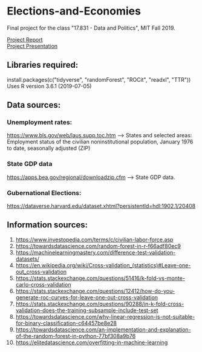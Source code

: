 # Elections-and-Economies
Final project for the class "17.831 - Data and Politics", MIT Fall 2019.

[Project Report](https://docs.google.com/document/d/1aoJenvWC4iVQrimUwJG4dSpNT-hxKRNiPZTP1D7REpk/edit?usp=sharing) \
[Project Presentation](https://docs.google.com/presentation/d/1TaQChAa7Pjx8sft1XWR2ObMmIJelr_MHPhfPj7_-AwQ/edit?usp=sharing)

## Libraries required:
install.packages(c("tidyverse", "randomForest", "ROCit", "readxl", "TTR")) \
Uses R version 3.6.1 (2019-07-05)

## Data sources:

### Unemployment rates:
https://www.bls.gov/web/laus.supp.toc.htm  --> States and selected areas: Employment status of the civilian noninstitutional population, January 1976 to date, seasonally adjusted (ZIP)

### State GDP data
https://apps.bea.gov/regional/downloadzip.cfm --> State GDP data.

### Gubernational Elections:
https://dataverse.harvard.edu/dataset.xhtml?persistentId=hdl:1902.1/20408

## Information sources:
1. https://www.investopedia.com/terms/c/civilian-labor-force.asp
2. https://towardsdatascience.com/random-forest-in-r-f66adf80ec9
3. https://machinelearningmastery.com/difference-test-validation-datasets/
4. https://en.wikipedia.org/wiki/Cross-validation_(statistics)#Leave-one-out_cross-validation
5. https://stats.stackexchange.com/questions/51416/k-fold-vs-monte-carlo-cross-validation
6. https://stats.stackexchange.com/questions/12412/how-do-you-generate-roc-curves-for-leave-one-out-cross-validation
7. https://stats.stackexchange.com/questions/90288/in-k-fold-cross-validation-does-the-training-subsample-include-test-set
8. https://towardsdatascience.com/why-linear-regression-is-not-suitable-for-binary-classification-c64457be8e28
9. https://towardsdatascience.com/an-implementation-and-explanation-of-the-random-forest-in-python-77bf308a9b76
10. https://elitedatascience.com/overfitting-in-machine-learning

